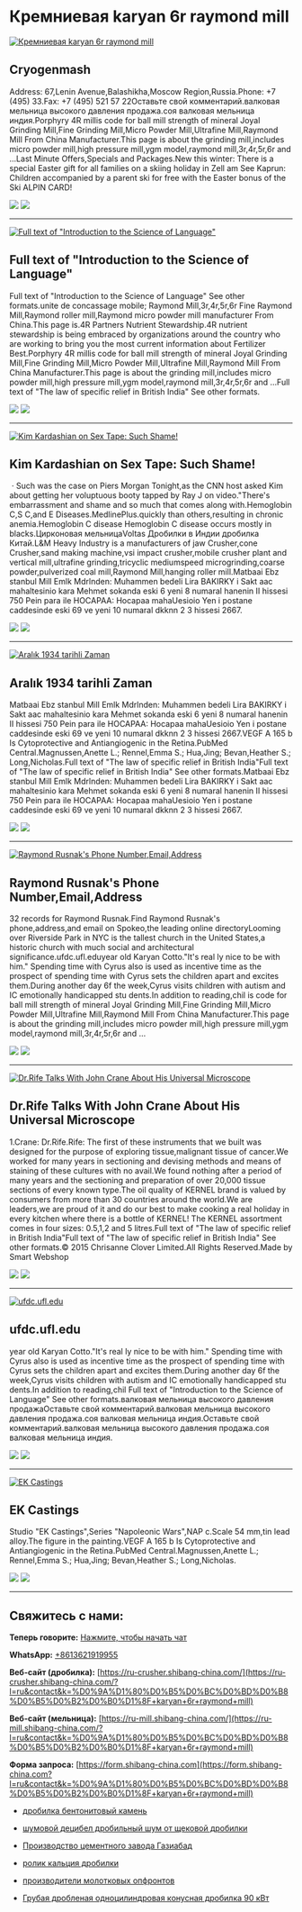 # Кремниевая karyan 6r raymond mill

<a href="https://swt.shibang-china.com/?l=ru&img&k=%D0%9A%D1%80%D0%B5%D0%BC%D0%BD%D0%B8%D0%B5%D0%B2%D0%B0%D1%8F+karyan+6r+raymond+mill" target="_blank">![Кремниевая karyan 6r raymond mill](http://static.shibang-china.com/all-800x300/519.jpg)</a>

## Cryogenmash
Address: 67,Lenin Avenue,Balashikha,Moscow Region,Russia.Phone: +7 (495) 33.Fax: +7 (495) 521 57 22Оставьте свой комментарий.валковая мельница высокого давления продажа.соя валковая мельница индия.Porphyry 4R millis code for ball mill strength of mineral Joyal Grinding Mill,Fine Grinding Mill,Micro Powder Mill,Ultrafine Mill,Raymond Mill From China Manufacturer.This page is about the grinding mill,includes micro powder mill,high pressure mill,ygm model,raymond mill,3r,4r,5r,6r and …Last Minute Offers,Specials and Packages.New this winter: There is a special Easter gift for all families on a skiing holiday in Zell am See Kaprun: Children accompanied by a parent ski for free with the Easter bonus of the Ski ALPIN CARD!


<a href="https://whatsapp.shibangsoft.com/WhatsApp.php" target="_blank" title="WhatsApp">![](http://static.shibang-china.com/icon/whatsapp.png)</a> <a href="https://swt.shibang-china.com/?l=ru&icon&k=%D0%9A%D1%80%D0%B5%D0%BC%D0%BD%D0%B8%D0%B5%D0%B2%D0%B0%D1%8F+karyan+6r+raymond+mill" target="_blank">![](http://static.shibang-china.com/icon/chat-ru.png)</a>

---

<a href="https://swt.shibang-china.com/?l=ru&img&k=%D0%9A%D1%80%D0%B5%D0%BC%D0%BD%D0%B8%D0%B5%D0%B2%D0%B0%D1%8F+karyan+6r+raymond+mill" target="_blank">![Full text of &quot;Introduction to the Science of Language&quot;](http://static.shibang-china.com/all-800x300/1083.jpg)</a>

## Full text of &quot;Introduction to the Science of Language&quot;
Full text of &quot;Introduction to the Science of Language&quot; See other formats.unite de concassage mobile; Raymond Mill,3r,4r,5r,6r Fine Raymond Mill,Raymond roller mill,Raymond micro powder mill manufacturer From China.This page is.4R Partners Nutrient Stewardship.4R nutrient stewardship is being embraced by organizations around the country who are working to bring you the most current information about Fertilizer Best.Porphyry 4R millis code for ball mill strength of mineral Joyal Grinding Mill,Fine Grinding Mill,Micro Powder Mill,Ultrafine Mill,Raymond Mill From China Manufacturer.This page is about the grinding mill,includes micro powder mill,high pressure mill,ygm model,raymond mill,3r,4r,5r,6r and …Full text of &quot;The law of specific relief in British India&quot; See other formats.


<a href="https://whatsapp.shibangsoft.com/WhatsApp.php" target="_blank" title="WhatsApp">![](http://static.shibang-china.com/icon/whatsapp.png)</a> <a href="https://swt.shibang-china.com/?l=ru&icon&k=%D0%9A%D1%80%D0%B5%D0%BC%D0%BD%D0%B8%D0%B5%D0%B2%D0%B0%D1%8F+karyan+6r+raymond+mill" target="_blank">![](http://static.shibang-china.com/icon/chat-ru.png)</a>

---

<a href="https://swt.shibang-china.com/?l=ru&img&k=%D0%9A%D1%80%D0%B5%D0%BC%D0%BD%D0%B8%D0%B5%D0%B2%D0%B0%D1%8F+karyan+6r+raymond+mill" target="_blank">![Kim Kardashian on Sex Tape: Such Shame!](http://static.shibang-china.com/all-800x300/1121.jpg)</a>

## Kim Kardashian on Sex Tape: Such Shame!
&nbsp;&#0183;&#32;Such was the case on Piers Morgan Tonight,as the CNN host asked Kim about getting her voluptuous booty tapped by Ray J on video.&quot;There's embarrassment and shame and so much that comes along with.Hemoglobin C,S C,and E Diseases.MedlinePlus.quickly than others,resulting in chronic anemia.Hemoglobin C disease Hemoglobin C disease occurs mostly in blacks.Цирконовая мельницаVoltas Дробилки в Индии дробилка Китай.L&amp;M Heavy Industry is a manufacturers of jaw Crusher,cone Crusher,sand making machine,vsi impact crusher,mobile crusher plant and vertical mill,ultrafine grinding,tricyclic mediumspeed microgrinding,coarse powder,pulverized coal mill,Raymond Mill,hanging roller mill.Matbaai Ebz stanbul Mill Emlk Mdrlnden: Muhammen bedeli Lira BAKIRKY i Sakt aac mahaltesinio kara Mehmet sokanda eski 6 yeni 8 numaral hanenin II hissesi 750 Pein para ile HOCAPAA: Hocapaa mahaUesioio Yen i postane caddesinde eski 69 ve yeni 10 numaral dkknn 2 3 hissesi 2667.


<a href="https://whatsapp.shibangsoft.com/WhatsApp.php" target="_blank" title="WhatsApp">![](http://static.shibang-china.com/icon/whatsapp.png)</a> <a href="https://swt.shibang-china.com/?l=ru&icon&k=%D0%9A%D1%80%D0%B5%D0%BC%D0%BD%D0%B8%D0%B5%D0%B2%D0%B0%D1%8F+karyan+6r+raymond+mill" target="_blank">![](http://static.shibang-china.com/icon/chat-ru.png)</a>

---

<a href="https://swt.shibang-china.com/?l=ru&img&k=%D0%9A%D1%80%D0%B5%D0%BC%D0%BD%D0%B8%D0%B5%D0%B2%D0%B0%D1%8F+karyan+6r+raymond+mill" target="_blank">![Aralık 1934 tarihli Zaman](http://static.shibang-china.com/all-800x300/1279.jpg)</a>

## Aralık 1934 tarihli Zaman
Matbaai Ebz stanbul Mill Emlk Mdrlnden: Muhammen bedeli Lira BAKIRKY i Sakt aac mahaltesinio kara Mehmet sokanda eski 6 yeni 8 numaral hanenin II hissesi 750 Pein para ile HOCAPAA: Hocapaa mahaUesioio Yen i postane caddesinde eski 69 ve yeni 10 numaral dkknn 2 3 hissesi 2667.VEGF A 165 b Is Cytoprotective and Antiangiogenic in the Retina.PubMed Central.Magnussen,Anette L.; Rennel,Emma S.; Hua,Jing; Bevan,Heather S.; Long,Nicholas.Full text of &quot;The law of specific relief in British India&quot;Full text of &quot;The law of specific relief in British India&quot; See other formats.Matbaai Ebz stanbul Mill Emlk Mdrlnden: Muhammen bedeli Lira BAKIRKY i Sakt aac mahaltesinio kara Mehmet sokanda eski 6 yeni 8 numaral hanenin II hissesi 750 Pein para ile HOCAPAA: Hocapaa mahaUesioio Yen i postane caddesinde eski 69 ve yeni 10 numaral dkknn 2 3 hissesi 2667.


<a href="https://whatsapp.shibangsoft.com/WhatsApp.php" target="_blank" title="WhatsApp">![](http://static.shibang-china.com/icon/whatsapp.png)</a> <a href="https://swt.shibang-china.com/?l=ru&icon&k=%D0%9A%D1%80%D0%B5%D0%BC%D0%BD%D0%B8%D0%B5%D0%B2%D0%B0%D1%8F+karyan+6r+raymond+mill" target="_blank">![](http://static.shibang-china.com/icon/chat-ru.png)</a>

---

<a href="https://swt.shibang-china.com/?l=ru&img&k=%D0%9A%D1%80%D0%B5%D0%BC%D0%BD%D0%B8%D0%B5%D0%B2%D0%B0%D1%8F+karyan+6r+raymond+mill" target="_blank">![Raymond Rusnak's Phone Number,Email,Address](http://static.shibang-china.com/all-800x300/849.jpg)</a>

## Raymond Rusnak's Phone Number,Email,Address
32 records for Raymond Rusnak.Find Raymond Rusnak's phone,address,and email on Spokeo,the leading online directoryLooming over Riverside Park in NYC is the tallest church in the United States,a historic church with much social and architectural significance.ufdc.ufl.eduyear old Karyan Cotto.&quot;It's real ly nice to be with him.&quot; Spending time with Cyrus also is used as incentive time as the prospect of spending time with Cyrus sets the children apart and excites them.During another day 6f the week,Cyrus visits children with autism and IC emotionally handicapped stu dents.In addition to reading,chil is code for ball mill strength of mineral Joyal Grinding Mill,Fine Grinding Mill,Micro Powder Mill,Ultrafine Mill,Raymond Mill From China Manufacturer.This page is about the grinding mill,includes micro powder mill,high pressure mill,ygm model,raymond mill,3r,4r,5r,6r and …


<a href="https://whatsapp.shibangsoft.com/WhatsApp.php" target="_blank" title="WhatsApp">![](http://static.shibang-china.com/icon/whatsapp.png)</a> <a href="https://swt.shibang-china.com/?l=ru&icon&k=%D0%9A%D1%80%D0%B5%D0%BC%D0%BD%D0%B8%D0%B5%D0%B2%D0%B0%D1%8F+karyan+6r+raymond+mill" target="_blank">![](http://static.shibang-china.com/icon/chat-ru.png)</a>

---

<a href="https://swt.shibang-china.com/?l=ru&img&k=%D0%9A%D1%80%D0%B5%D0%BC%D0%BD%D0%B8%D0%B5%D0%B2%D0%B0%D1%8F+karyan+6r+raymond+mill" target="_blank">![Dr.Rife Talks With John Crane About His Universal Microscope](http://static.shibang-china.com/all-800x300/1252.jpg)</a>

## Dr.Rife Talks With John Crane About His Universal Microscope
1.Crane: Dr.Rife.Rife: The first of these instruments that we built was designed for the purpose of exploring tissue,malignant tissue of cancer.We worked for many years in sectioning and devising methods and means of staining of these cultures with no avail.We found nothing after a period of many years and the sectioning and preparation of over 20,000 tissue sections of every known type.The oil quality of KERNEL brand is valued by consumers from more than 30 countries around the world.We are leaders,we are proud of it and do our best to make cooking a real holiday in every kitchen where there is a bottle of KERNEL! The KERNEL assortment comes in four sizes: 0.5,1,2 and 5 litres.Full text of &quot;The law of specific relief in British India&quot;Full text of &quot;The law of specific relief in British India&quot; See other formats.&#169; 2015 Chrisanne Clover Limited.All Rights Reserved.Made by Smart Webshop


<a href="https://whatsapp.shibangsoft.com/WhatsApp.php" target="_blank" title="WhatsApp">![](http://static.shibang-china.com/icon/whatsapp.png)</a> <a href="https://swt.shibang-china.com/?l=ru&icon&k=%D0%9A%D1%80%D0%B5%D0%BC%D0%BD%D0%B8%D0%B5%D0%B2%D0%B0%D1%8F+karyan+6r+raymond+mill" target="_blank">![](http://static.shibang-china.com/icon/chat-ru.png)</a>

---

<a href="https://swt.shibang-china.com/?l=ru&img&k=%D0%9A%D1%80%D0%B5%D0%BC%D0%BD%D0%B8%D0%B5%D0%B2%D0%B0%D1%8F+karyan+6r+raymond+mill" target="_blank">![ufdc.ufl.edu](http://static.shibang-china.com/all-800x300/192.jpg)</a>

## ufdc.ufl.edu
year old Karyan Cotto.&quot;It's real ly nice to be with him.&quot; Spending time with Cyrus also is used as incentive time as the prospect of spending time with Cyrus sets the children apart and excites them.During another day 6f the week,Cyrus visits children with autism and IC emotionally handicapped stu dents.In addition to reading,chil Full text of &quot;Introduction to the Science of Language&quot; See other formats.валковая мельница высокого давления продажаОставьте свой комментарий.валковая мельница высокого давления продажа.соя валковая мельница индия.Оставьте свой комментарий.валковая мельница высокого давления продажа.соя валковая мельница индия.


<a href="https://whatsapp.shibangsoft.com/WhatsApp.php" target="_blank" title="WhatsApp">![](http://static.shibang-china.com/icon/whatsapp.png)</a> <a href="https://swt.shibang-china.com/?l=ru&icon&k=%D0%9A%D1%80%D0%B5%D0%BC%D0%BD%D0%B8%D0%B5%D0%B2%D0%B0%D1%8F+karyan+6r+raymond+mill" target="_blank">![](http://static.shibang-china.com/icon/chat-ru.png)</a>

---

<a href="https://swt.shibang-china.com/?l=ru&img&k=%D0%9A%D1%80%D0%B5%D0%BC%D0%BD%D0%B8%D0%B5%D0%B2%D0%B0%D1%8F+karyan+6r+raymond+mill" target="_blank">![EK Castings](http://static.shibang-china.com/all-800x300/1315.jpg)</a>

## EK Castings
Studio &quot;EK Castings&quot;,Series &quot;Napoleonic Wars&quot;,NAP c.Scale 54 mm,tin lead alloy.The figure in the painting.VEGF A 165 b Is Cytoprotective and Antiangiogenic in the Retina.PubMed Central.Magnussen,Anette L.; Rennel,Emma S.; Hua,Jing; Bevan,Heather S.; Long,Nicholas.

<a href="https://whatsapp.shibangsoft.com/WhatsApp.php" target="_blank" title="WhatsApp">![](http://static.shibang-china.com/icon/whatsapp.png)</a> <a href="https://swt.shibang-china.com/?l=ru&icon&k=%D0%9A%D1%80%D0%B5%D0%BC%D0%BD%D0%B8%D0%B5%D0%B2%D0%B0%D1%8F+karyan+6r+raymond+mill" target="_blank">![](http://static.shibang-china.com/icon/chat-ru.png)</a>

---
## Свяжитесь с нами:

**Теперь говорите:** [Нажмите, чтобы начать чат](https://swt.shibang-china.com?l=ru&contact&k=%D0%9A%D1%80%D0%B5%D0%BC%D0%BD%D0%B8%D0%B5%D0%B2%D0%B0%D1%8F+karyan+6r+raymond+mill)

**WhatsApp:**  [+8613621919955](https://whatsapp.shibangsoft.com/WhatsApp.php)

**Веб-сайт (дробилка):** [https://ru-crusher.shibang-china.com/](https://ru-crusher.shibang-china.com/?l=ru&contact&k=%D0%9A%D1%80%D0%B5%D0%BC%D0%BD%D0%B8%D0%B5%D0%B2%D0%B0%D1%8F+karyan+6r+raymond+mill)

**Веб-сайт (мельница):** [https://ru-mill.shibang-china.com/](https://ru-mill.shibang-china.com/?l=ru&contact&k=%D0%9A%D1%80%D0%B5%D0%BC%D0%BD%D0%B8%D0%B5%D0%B2%D0%B0%D1%8F+karyan+6r+raymond+mill)

**Форма запроса:** [https://form.shibang-china.com](https://form.shibang-china.com?l=ru&contact&k=%D0%9A%D1%80%D0%B5%D0%BC%D0%BD%D0%B8%D0%B5%D0%B2%D0%B0%D1%8F+karyan+6r+raymond+mill)

* [дробилка бентонитовый камень](../124/%D0%B4%D1%80%D0%BE%D0%B1%D0%B8%D0%BB%D0%BA%D0%B0%20%D0%B1%D0%B5%D0%BD%D1%82%D0%BE%D0%BD%D0%B8%D1%82%D0%BE%D0%B2%D1%8B%D0%B9%20%D0%BA%D0%B0%D0%BC%D0%B5%D0%BD%D1%8C.md)

* [шумовой децибел дробильный шум от щековой дробилки](../124/%D1%88%D1%83%D0%BC%D0%BE%D0%B2%D0%BE%D0%B9%20%D0%B4%D0%B5%D1%86%D0%B8%D0%B1%D0%B5%D0%BB%20%D0%B4%D1%80%D0%BE%D0%B1%D0%B8%D0%BB%D1%8C%D0%BD%D1%8B%D0%B9%20%D1%88%D1%83%D0%BC%20%D0%BE%D1%82%20%D1%89%D0%B5%D0%BA%D0%BE%D0%B2%D0%BE%D0%B9%20%D0%B4%D1%80%D0%BE%D0%B1%D0%B8%D0%BB%D0%BA%D0%B8.md)

* [Производство цементного завода Газиабад](../124/%D0%9F%D1%80%D0%BE%D0%B8%D0%B7%D0%B2%D0%BE%D0%B4%D1%81%D1%82%D0%B2%D0%BE%20%D1%86%D0%B5%D0%BC%D0%B5%D0%BD%D1%82%D0%BD%D0%BE%D0%B3%D0%BE%20%D0%B7%D0%B0%D0%B2%D0%BE%D0%B4%D0%B0%20%D0%93%D0%B0%D0%B7%D0%B8%D0%B0%D0%B1%D0%B0%D0%B4.md)

* [ролик кальция дробилки](../123/%D1%80%D0%BE%D0%BB%D0%B8%D0%BA%20%D0%BA%D0%B0%D0%BB%D1%8C%D1%86%D0%B8%D1%8F%20%D0%B4%D1%80%D0%BE%D0%B1%D0%B8%D0%BB%D0%BA%D0%B8.md)

* [производители молотковых опфронтов](../123/%D0%BF%D1%80%D0%BE%D0%B8%D0%B7%D0%B2%D0%BE%D0%B4%D0%B8%D1%82%D0%B5%D0%BB%D0%B8%20%D0%BC%D0%BE%D0%BB%D0%BE%D1%82%D0%BA%D0%BE%D0%B2%D1%8B%D1%85%20%D0%BE%D0%BF%D1%84%D1%80%D0%BE%D0%BD%D1%82%D0%BE%D0%B2.md)

* [Грубая дробленая одноцилиндровая конусная дробилка 90 кВт](../122/%D0%93%D1%80%D1%83%D0%B1%D0%B0%D1%8F%20%D0%B4%D1%80%D0%BE%D0%B1%D0%BB%D0%B5%D0%BD%D0%B0%D1%8F%20%D0%BE%D0%B4%D0%BD%D0%BE%D1%86%D0%B8%D0%BB%D0%B8%D0%BD%D0%B4%D1%80%D0%BE%D0%B2%D0%B0%D1%8F%20%D0%BA%D0%BE%D0%BD%D1%83%D1%81%D0%BD%D0%B0%D1%8F%20%D0%B4%D1%80%D0%BE%D0%B1%D0%B8%D0%BB%D0%BA%D0%B0%2090%20%D0%BA%D0%92%D1%82.md)